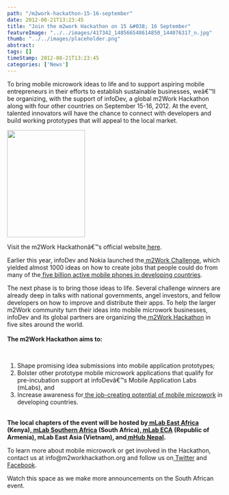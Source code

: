 ```yaml
---
path: "/m2work-hackathon-15-16-september" 
date: 2012-08-21T13:23:45 
title: "Join the m2work Hackathon on 15 &#038; 16 September" 
featureImage: "../../images/417342_148566548614850_144076317_n.jpg"
thumb: "../../images/placeholder.png" 
abstract:  
tags: [] 
timeStamp: 2012-08-21T13:23:45 
categories: ['News'] 
---
```


<p>To bring mobile microwork ideas to life and to support aspiring mobile entrepreneurs in their efforts to establish sustainable businesses, weâ€™ll be organizing, with the support of infoDev, a global m2Work Hackathon along with four other countries on September 15-16, 2012. At the event, talented innovators will have the chance to connect with developers and build working prototypes that will appeal to the local market.</p>
<p><a href="http://mlab/wp-content/uploads/2012/08/Thumbnail.Large_.894.aspx_.jpeg"><img class="size-full wp-image-610 aligncenter" title="Thumbnail.Large.894.aspx" src="http://mlab/wp-content/uploads/2012/08/Thumbnail.Large_.894.aspx_.jpeg" alt="" width="182" height="250" /></a></p>
<p>Visit the m2Work Hackathonâ€™s official website<a href="http://www.m2workhackathon.org/"> here</a>.</p>
<p>Earlier this year, infoDev and Nokia launched the<a href="http://www.infodev.org/en/Article.842.html"> m2Work Challenge</a>, which yielded almost 1000 ideas on how to create jobs that people could do from many of the<a href="http://www.infodev.org/en/Article.873.html"> five billion active mobile phones in developing countries</a>.</p>
<p>The next phase is to bring those ideas to life. Several challenge winners are already deep in talks with national governments, angel investors, and fellow developers on how to improve and distribute their apps. To help the larger m2Work community turn their ideas into mobile microwork businesses, infoDev and its global partners are organizing the<a href="http://www.m2workhackathon.org/"> m2Work Hackathon</a> in five sites around the world.<br />
<strong><strong><br />
The m2Work Hackathon aims to:</strong></strong></p>
<p>&nbsp;</p>
<ol>
<li>Shape promising idea submissions into mobile application prototypes;</li>
<li>Bolster other prototype mobile microwork applications that qualify for pre-incubation support at infoDevâ€™s Mobile Application Labs (mLabs), and</li>
<li>Increase awareness for<a href="http://www.bbc.com/future/story/20120601-money-making-mobiles"> the job-creating potential of mobile microwork</a> in developing countries.</li>
</ol>
<p><strong id="internal-source-marker_0.061091367388144135"><br />
The local chapters of the event will be hosted by<a href="http://mlab.co.ke/pages/home.php"> mLab East Africa</a> (Kenya),<a href="http://mlab/"> mLab Southern Africa</a> (South Africa),<a href="http://www.mlabeca.com/"> mLab ECA</a> (Republic of Armenia), mLab East Asia (Vietnam), and<a href="http://mobilenepal.net"> mHub Nepal</a>.</strong></p>
<p>To learn more about mobile microwork or get involved in the Hackathon, contact us at info@m2workhackathon.org and follow us on<a href="https://twitter.com/m2workhack"> Twitter</a> and<a href="http://www.facebook.com/pages/m2work-Hackathon/143780505760121"> Facebook</a>.</p>
<p>Watch this space as we make more announcements on the South African event.</p>
